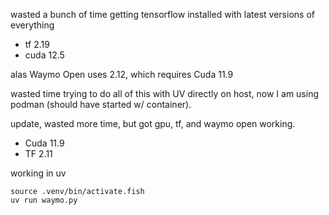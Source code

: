 wasted a bunch of time getting tensorflow installed with latest versions of everything
- tf 2.19
- cuda 12.5

alas Waymo Open uses 2.12, which requires Cuda 11.9

wasted time trying to do all of this with UV directly on host, now I am using podman (should have started w/ container).


update, wasted more time, but got gpu, tf, and waymo open working.

- Cuda 11.9
- TF 2.11

working in uv

```
source .venv/bin/activate.fish
uv run waymo.py
```

